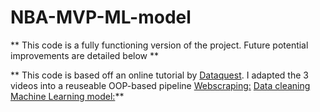 # NBA-MVP-ML-model


** This code is a fully functioning version of the project. Future potential improvements are detailed below **

** This code is based off an online tutorial by [Dataquest](https://www.youtube.com/@Dataquestio). I adapted the 3 videos into a reuseable OOP-based pipeline 
[Webscraping:](https://www.youtube.com/watch?v=JGQGd-oa0l4&ab_channel=Dataquest)
[Data cleaning](https://www.youtube.com/watch?v=LobWMsz35NM&ab_channel=Dataquest)
[Machine Learning model:](https://www.youtube.com/watch?v=3cn1nHlbFVw&t=1560s&ab_channel=Dataquest)**

